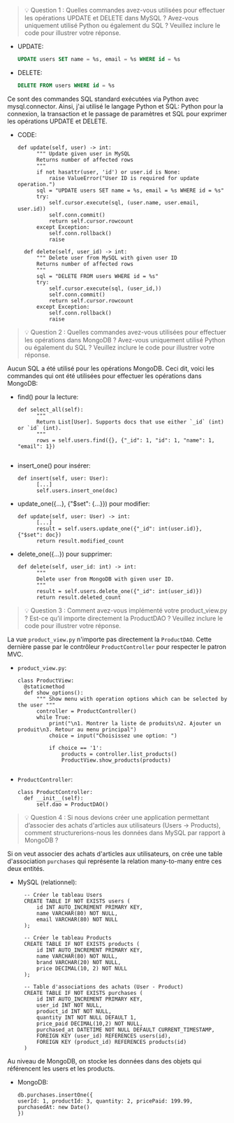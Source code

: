 > 💡 Question 1 : Quelles commandes avez-vous utilisées pour effectuer les opérations UPDATE et DELETE dans MySQL ? Avez-vous uniquement utilisé Python ou également du SQL ? Veuillez inclure le code pour illustrer votre réponse.
- UPDATE:
  ```sql
  UPDATE users SET name = %s, email = %s WHERE id = %s
  ```
- DELETE:
  ```sql
  DELETE FROM users WHERE id = %s
  ```
Ce sont des commandes SQL standard exécutées via Python avec mysql.connector. Ainsi, j'ai utilisé le langage Python et SQL: Python pour la connexion, la transaction et le passage de paramètres et SQL pour exprimer les opérations UPDATE et DELETE.

- CODE:
  ```
  def update(self, user) -> int:
        """ Update given user in MySQL 
        Returns number of affected rows
        """
        if not hasattr(user, 'id') or user.id is None:
            raise ValueError("User ID is required for update operation.")
        sql = "UPDATE users SET name = %s, email = %s WHERE id = %s"
        try:
            self.cursor.execute(sql, (user.name, user.email, user.id))
            self.conn.commit()
            return self.cursor.rowcount
        except Exception:
            self.conn.rollback()
            raise

    def delete(self, user_id) -> int:
        """ Delete user from MySQL with given user ID 
        Returns number of affected rows
        """
        sql = "DELETE FROM users WHERE id = %s"
        try:
            self.cursor.execute(sql, (user_id,))
            self.conn.commit()
            return self.cursor.rowcount
        except Exception:
            self.conn.rollback()
            raise

> 💡 Question 2 : Quelles commandes avez-vous utilisées pour effectuer les opérations dans MongoDB ? Avez-vous uniquement utilisé Python ou également du SQL ? Veuillez inclure le code pour illustrer votre réponse.

Aucun SQL a été utilisé pour les opérations MongoDB. Ceci dit, voici les commandes qui ont été utilisées pour effectuer les opérations dans MongoDB:
- find() pour la lecture:
  ```
  def select_all(self):
        """
        Return List[User]. Supports docs that use either `_id` (int) or `id` (int).
        """
        rows = self.users.find({}, {"_id": 1, "id": 1, "name": 1, "email": 1})
    
- insert_one() pour insérer:
  ```
  def insert(self, user: User):
        [...]
        self.users.insert_one(doc)

- update_one({...}, {"$set": {...}}) pour modifier:
  ```
  def update(self, user: User) -> int:
        [...]
        result = self.users.update_one({"_id": int(user.id)}, {"$set": doc})
        return result.modified_count

- delete_one({...}) pour supprimer:
  ```
  def delete(self, user_id: int) -> int:
        """
        Delete user from MongoDB with given user ID.
        """
        result = self.users.delete_one({"_id": int(user_id)})
        return result.deleted_count

> 💡 Question 3 : Comment avez-vous implémenté votre product_view.py ? Est-ce qu’il importe directement la ProductDAO ? Veuillez inclure le code pour illustrer votre réponse.

La vue `product_view.py` n'importe pas directement la `ProductDAO`. Cette dernière passe par le contrôleur `ProductController` pour respecter le patron MVC. 
- `product_view.py`:
  ```
  class ProductView:
    @staticmethod
    def show_options():
        """ Show menu with operation options which can be selected by the user """
        controller = ProductController()
        while True:
            print("\n1. Montrer la liste de produits\n2. Ajouter un produit\n3. Retour au menu principal")
            choice = input("Choisissez une option: ")

            if choice == '1':
                products = controller.list_products()
                ProductView.show_products(products)
    
- `ProductController`:
  ```
  class ProductController:
    def __init__(self):
        self.dao = ProductDAO()

> 💡 Question 4 : Si nous devions créer une application permettant d’associer des achats d'articles aux utilisateurs (Users → Products), comment structurerions-nous les données dans MySQL par rapport à MongoDB ?

Si on veut associer des achats d'articles aux utilisateurs, on crée une table d'association `purchases` qui représente la relation many-to-many entre ces deux entités. 
- MySQL (relationnel):
  ```
    -- Créer le tableau Users
    CREATE TABLE IF NOT EXISTS users (
        id INT AUTO_INCREMENT PRIMARY KEY,
        name VARCHAR(80) NOT NULL,
        email VARCHAR(80) NOT NULL
    );

    -- Créer le tableau Products
    CREATE TABLE IF NOT EXISTS products (
        id INT AUTO_INCREMENT PRIMARY KEY,
        name VARCHAR(80) NOT NULL,
        brand VARCHAR(20) NOT NULL,
        price DECIMAL(10, 2) NOT NULL
    );

    -- Table d'associations des achats (User - Product)
    CREATE TABLE IF NOT EXISTS purchases (
        id INT AUTO_INCREMENT PRIMARY KEY,
        user_id INT NOT NULL,
        product_id INT NOT NULL,
        quantity INT NOT NULL DEFAULT 1,
        price_paid DECIMAL(10,2) NOT NULL,
        purchased_at DATETIME NOT NULL DEFAULT CURRENT_TIMESTAMP,
        FOREIGN KEY (user_id) REFERENCES users(id),
        FOREIGN KEY (product_id) REFERENCES products(id)
    )

Au niveau de MongoDB, on stocke les données dans des objets qui référencent les users et les products. 
- MongoDB:
  ```
  db.purchases.insertOne({
  userId: 1, productId: 3, quantity: 2, pricePaid: 199.99, purchasedAt: new Date()
  })